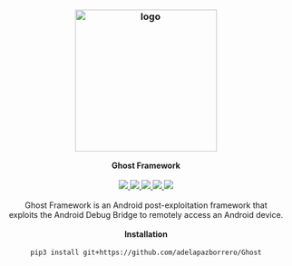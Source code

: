 <h3 align="center">
    <img src="https://user-images.githubusercontent.com/54115104/116760735-6da1e780-aa1e-11eb-8c6f-530386487671.png" alt="logo" height="250px">
</h3>

<p align="center">
    <b>Ghost Framework</b>
    <br>
    <br>
    <a href="https://entysec.com">
        <img src="https://img.shields.io/badge/developer-EntySec-blue.svg">
    </a>
    <a href="https://github.com/EntySec/Ghost">
        <img src="https://img.shields.io/badge/language-Python-blue.svg">
    </a>
    <a href="https://github.com/EntySec/Ghost/forks">
        <img src="https://img.shields.io/github/forks/EntySec/Ghost?color=green">
    </a>
    <a href="https://github.com/EntySec/Ghost/stargazers">
        <img src="https://img.shields.io/github/stars/EntySec/Ghost?color=yellow">
    </a>
    <a href="https://www.codefactor.io/repository/github/entysec/ghost">
        <img src="https://www.codefactor.io/repository/github/entysec/ghost/badge">
    </a>
    <br>
    <br>
    Ghost Framework is an Android post-exploitation framework that
    <br>exploits the Android Debug Bridge to remotely access an Android device.
    <br>
    <br>
    <b>Installation</b><br>
    <br>
    <code>pip3 install git+https://github.com/adelapazborrero/Ghost</code>
</p>
